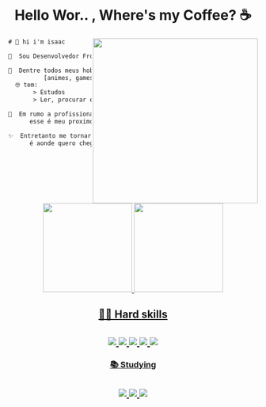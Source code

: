 
<div align="center">
<h1>Hello Wor.. , Where's my Coffee? ☕</h1>

  <img align="right" height="333" src="https://1831ac3b-3829-4f1b-9fe4-2165dc6fe06c.id.repl.co/Golden%20Boy.gif">
  
</div>

<div align="left">

```diff
# 👋 hi i'm isaac

🌱  Sou Desenvolvedor Front end

🧙‍  Dentre todos meus hobbies 
          [animes, games]
  🤓 tem:
       > Estudos 
       > Ler, procurar e futucar Documentações

🚀  Em rumo a profissionalizar em Front,
      esse é meu proximo nivel

✨  Entretanto me tornar Full-Stack JS,
      é aonde quero chegar
```

</div>

  
<div align="center">
  
  <br>

  <a href="https://github.com/IsaacGSS">
  <img height="180em" src="https://github-readme-stats.vercel.app/api?username=IsaacGSS&show_icons=true&theme=radical&include_all_commits=true&count_private=true"/>
  <img height="180em" src="https://github-readme-stats.vercel.app/api/top-langs/?username=IsaacGSS&layout=compact&langs_count=5&theme=radical"/>
  
<h2 align='center'>🐱‍💻 Hard skills<h2>


<img src="https://camo.githubusercontent.com/41cf2a7b5af5ccf03c4fb9a6fd18069e0dbf85a6d093329b19a0943ef00ee986/68747470733a2f2f696d672e736869656c64732e696f2f62616467652f2d6373732d3135373242363f6c6f676f3d63737333266c6f676f436f6c6f723d7768697465267374796c653d666f722d7468652d6261646765">
<img  src="https://camo.githubusercontent.com/9cd1be96dbd8a12160047c3832703596cd9a1d39b0086bfb8f1b8d0085fd07ad/68747470733a2f2f696d672e736869656c64732e696f2f62616467652f2d68746d6c2d4533344632363f6c6f676f3d68746d6c35266c6f676f436f6c6f723d7768697465267374796c653d666f722d7468652d6261646765">
<img src="https://camo.githubusercontent.com/71d34f506e6bbde15c8376175ae2ed6e3d81b139b18a5db17cb1c161fe4e8c2f/68747470733a2f2f696d672e736869656c64732e696f2f62616467652f2d6a6176617363726970742d4637444631453f6c6f676f3d6a617661736372697074266c6f676f436f6c6f723d7768697465267374796c653d666f722d7468652d6261646765">
<img src="https://camo.githubusercontent.com/ee811ea5221e486193dfee6ed3e0ffaf83459a070aeedddf8c11900535b08d55/68747470733a2f2f696d672e736869656c64732e696f2f62616467652f2d6e6f64656a732d3333393933333f6c6f676f3d6e6f64652e6a73266c6f676f436f6c6f723d7768697465267374796c653d666f722d7468652d6261646765">
<img  src="https://camo.githubusercontent.com/422a6f5a0a7005a1d45619795785acc3452317a8cb6a75d59e6f185255bee191/68747470733a2f2f696d672e736869656c64732e696f2f62616467652f2d76657263656c2d3030303030303f6c6f676f3d76657263656c266c6f676f436f6c6f723d7768697465267374796c653d666f722d7468652d6261646765">

<h3 align='center'>📚 Studying<h2>

<img src="https://camo.githubusercontent.com/1cc9096d7d09156235c56fbba3032262b82cbc9b3c193c0978f695e0f78f4f4e/68747470733a2f2f696d672e736869656c64732e696f2f62616467652f2d747970657363727970742d3331373843363f6c6f676f3d74797065736372697074266c6f676f436f6c6f723d7768697465267374796c653d666f722d7468652d6261646765">
<img src="https://camo.githubusercontent.com/ff90fbc018254efc8be7cb181bf72c47630800324988ca7a71055a43fd2dcc23/68747470733a2f2f696d672e736869656c64732e696f2f62616467652f2d72656163746a732d3631444146423f6c6f676f3d7265616374266c6f676f436f6c6f723d7768697465267374796c653d666f722d7468652d6261646765">
<img src="https://camo.githubusercontent.com/c8262d7e49802bfad4415c1860ced4f95209c3c1f8bd3302e51d1127ebfb0df3/68747470733a2f2f696d672e736869656c64732e696f2f62616467652f2d646f636b65722d3234393645443f6c6f676f3d646f636b6572266c6f676f436f6c6f723d7768697465267374796c653d666f722d7468652d6261646765">
</div>
